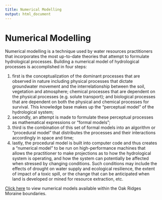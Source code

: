 ```yaml
---
title: Numerical Modelling
output: html_document
---
```


# Numerical Modelling

Numerical modelling is a technique used by water resources practitioners that incorporates the most up-to-date theories that attempt to formulate hydrological processes. Building a numerical model of hydrological processes is accomplished in four steps:

1. first is the conceptualization of the dominant processes that are observed in nature including physical processes that dictate groundwater movement and the interrelationship between the soil, vegetation and atmosphere; chemical processes that are dependent on the physical processes (e.g. solute transport); and biological processes that are dependent on both the physical and chemical processes for survival.  This knowledge base makes up the “perceptual model” of the hydrological system;
1. secondly, an attempt is made to formulate these perceptual processes as mathematical expressions or “formal models”;
1. third is the combination of this set of formal models into an algorithm or “procedural model” that distributes the processes and their interactions accordingly in space and time;
1. lastly, the procedural model is built into computer code and thus creates a “numerical model” to be run on high-performance machines that allows the practitioner to make projections as to how the hydrological system is operating, and how the system can potentially be affected when stressed by changing conditions.  Such conditions may include the effects of drought on water supply and ecological resilience, the extent of impact of a toxic spill, or the change that can be anticipated when land is developed or mined for resource extraction, etc.

<!-- [Click here](https://maps.oakridgeswater.ca/Html5Viewer/index.html?viewer=ORMGPP&run=NumericalModels) to view numerical models available within the Oak Ridges Moraine boundaries. -->

<a href="https://maps.oakridgeswater.ca/Html5Viewer/index.html?viewer=ORMGPP&run=NumericalModels" target="_blank">Click here</a> to view numerical models available within the Oak Ridges Moraine boundaries.